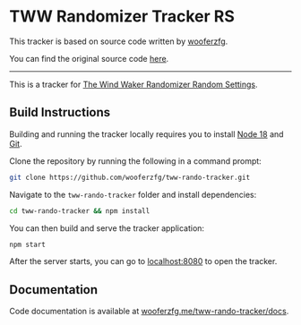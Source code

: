 # TWW Randomizer Tracker RS

This tracker is based on source code written by [wooferzfg](https://github.com/wooferzfg).

You can find the original source code [here](https://github.com/wooferzfg/tww-rando-tracker).

----

This is a tracker for [The Wind Waker Randomizer Random Settings](https://github.com/tanjo3/wwrando/releases).

## Build Instructions

Building and running the tracker locally requires you to install [Node 18](https://nodejs.org/en/download/) and [Git](https://git-scm.com/downloads).

Clone the repository by running the following in a command prompt:
```bash
git clone https://github.com/wooferzfg/tww-rando-tracker.git
```

Navigate to the `tww-rando-tracker` folder and install dependencies:
```bash
cd tww-rando-tracker && npm install
```
You can then build and serve the tracker application:
```bash
npm start
```
After the server starts, you can go to [localhost:8080](http://localhost:8080/) to open the tracker.

## Documentation

Code documentation is available at [wooferzfg.me/tww-rando-tracker/docs](https://www.wooferzfg.me/tww-rando-tracker/docs).

